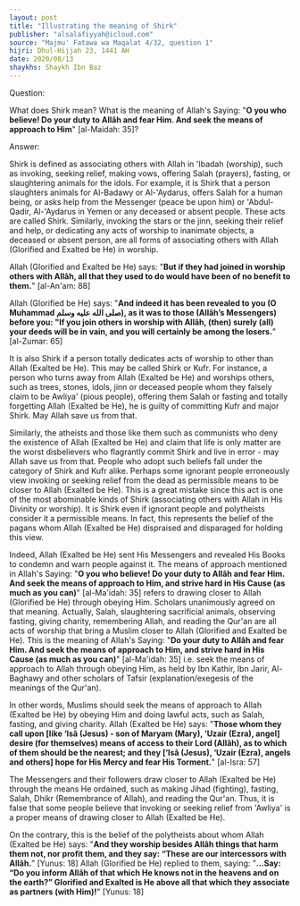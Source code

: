 ```yaml
---
layout: post
title: "Illustrating the meaning of Shirk"
publisher: "alsalafiyyah@icloud.com"
source: "Majmu' Fatawa wa Maqalat 4/32, question 1"
hijri: Dhul-Hijjah 23, 1441 AH
date: 2020/08/13
shaykhs: Shaykh Ibn Baz
---
```


Question:

What does Shirk mean? What is the meaning of Allah's Saying: "**O you who believe! Do your duty to Allâh and fear Him. And seek the means of approach to Him**" [al-Maidah: 35]?

Answer:

Shirk is defined as associating others with Allah in 'Ibadah (worship), such as invoking, seeking relief, making vows, offering Salah (prayers), fasting, or slaughtering animals for the idols. For example, it is Shirk that a person slaughters animals for Al-Badawy or Al-'Aydarus, offers Salah for a human being, or asks help from the Messenger (peace be upon him) or 'Abdul-Qadir, Al-'Aydarus in Yemen or any deceased or absent people. These acts are called Shirk. Similarly, invoking the stars or the jinn, seeking their relief and help, or dedicating any acts of worship to inanimate objects, a deceased or absent person, are all forms of associating others with Allah (Glorified and Exalted be He) in worship. 

Allah (Glorified and Exalted be He) says: "**But if they had joined in worship others with Allâh, all that they used to do would have been of no benefit to them.**" [al-An'am: 88]

Allah (Glorified be He) says: "**And indeed it has been revealed to you (O Muhammad صلى الله عليه وسلم), as it was to those (Allâh’s Messengers) before you: "If you join others in worship with Allâh, (then) surely (all) your deeds will be in vain, and you will certainly be among the losers.**" [al-Zumar: 65]

It is also Shirk if a person totally dedicates acts of worship to other than Allah (Exalted be He). This may be called Shirk or Kufr. For instance, a person who turns away from Allah (Exalted be He) and worships others, such as trees, stones, idols, jinn or deceased people whom they falsely claim to be Awliya' (pious people), offering them Salah or fasting and totally forgetting Allah (Exalted be He), he is guilty of committing Kufr and major Shirk. May Allah save us from that.

Similarly, the atheists and those like them such as communists who deny the existence of Allah (Exalted be He) and claim that life is only matter are the worst disbelievers who flagrantly commit Shirk and live in error - may Allah save us from that. People who adopt such beliefs fall under the category of Shirk and Kufr alike. Perhaps some ignorant people erroneously view invoking or seeking relief from the dead as permissible means to be closer to Allah (Exalted be He). This is a great mistake since this act is one of the most abominable kinds of Shirk (associating others with Allah in His Divinity or worship). It is Shirk even if ignorant people and polytheists consider it a permissible means. In fact, this represents the belief of the pagans whom Allah (Exalted be He) dispraised and disparaged for holding this view. 

Indeed, Allah (Exalted be He) sent His Messengers and revealed His Books to condemn and warn people against it. The means of approach mentioned in Allah's Saying: "**O you who believe! Do your duty to Allâh and fear Him. And seek the means of approach to Him, and strive hard in His Cause (as much as you can)**" [al-Ma'idah: 35] refers to drawing closer to Allah (Glorified be He) through obeying Him. Scholars unanimously agreed on that meaning. Actually, Salah, slaughtering sacrificial animals, observing fasting, giving charity, remembering Allah, and reading the Qur'an are all acts of worship that bring a Muslim closer to Allah (Glorified and Exalted be He). This is the meaning of Allah's Saying: "**Do your duty to Allâh and fear Him. And seek the means of approach to Him, and strive hard in His Cause (as much as you can)**" [al-Ma'idah: 35] i.e. seek the means of approach to Allah through obeying Him, as held by Ibn Kathir, Ibn Jarir, Al-Baghawy and other scholars of Tafsir (explanation/exegesis of the meanings of the Qur'an).

In other words, Muslims should seek the means of approach to Allah (Exalted be He) by obeying Him and doing lawful acts, such as Salah, fasting, and giving charity. Allah (Exalted be He) says: "**Those whom they call upon [like ‘Isâ (Jesus) - son of Maryam (Mary), ‘Uzair (Ezra), angel] desire (for themselves) means of access to their Lord (Allâh), as to which of them should be the nearest; and they [‘Isâ (Jesus), ‘Uzair (Ezra), angels and others] hope for His Mercy and fear His Torment.**" [al-Isra: 57]

The Messengers and their followers draw closer to Allah (Exalted be He) through the means He ordained, such as making Jihad (fighting), fasting, Salah, Dhikr (Remembrance of Allah), and reading the Qur'an. Thus, it is false that some people believe that invoking or seeking relief from 'Awliya' is a proper means of drawing closer to Allah (Exalted be He).

On the contrary, this is the belief of the polytheists about whom Allah (Exalted be He) says: "**And they worship besides Allâh things that harm them not, nor profit them, and they say: “These are our intercessors with Allâh.**” [Yunus: 18] Allah (Glorified be He) replied to them, saying: "**...Say: “Do you inform Allâh of that which He knows not in the heavens and on the earth?” Glorified and Exalted is He above all that which they associate as partners (with Him)!**" [Yunus: 18]

